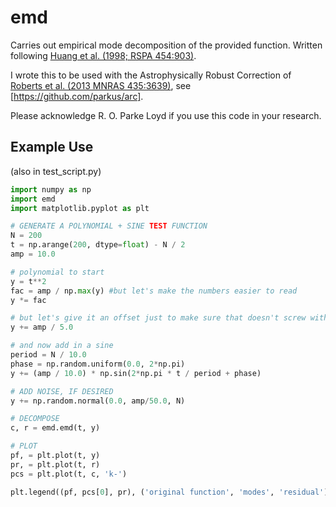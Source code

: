 emd
===
Carries out empirical mode decomposition of the provided function. Written following [Huang et al. (1998; RSPA 454:903)](http://adsabs.harvard.edu/abs/1998RSPSA.454..903E).

I wrote this to be used with the Astrophysically Robust Correction of [Roberts et al. (2013 MNRAS 435:3639)](http://adsabs.harvard.edu/abs/2013MNRAS.tmp.2261R), see
[https://github.com/parkus/arc].

Please acknowledge R. O. Parke Loyd if you use this code in your research.

Example Use
-----------
(also in test_script.py)

```python
import numpy as np
import emd
import matplotlib.pyplot as plt

# GENERATE A POLYNOMIAL + SINE TEST FUNCTION
N = 200
t = np.arange(200, dtype=float) - N / 2
amp = 10.0

# polynomial to start
y = t**2
fac = amp / np.max(y) #but let's make the numbers easier to read
y *= fac

# but let's give it an offset just to make sure that doesn't screw with things
y += amp / 5.0

# and now add in a sine
period = N / 10.0
phase = np.random.uniform(0.0, 2*np.pi)
y += (amp / 10.0) * np.sin(2*np.pi * t / period + phase)

# ADD NOISE, IF DESIRED
y += np.random.normal(0.0, amp/50.0, N)

# DECOMPOSE
c, r = emd.emd(t, y)

# PLOT
pf, = plt.plot(t, y)
pr, = plt.plot(t, r)
pcs = plt.plot(t, c, 'k-')

plt.legend((pf, pcs[0], pr), ('original function', 'modes', 'residual'))
```